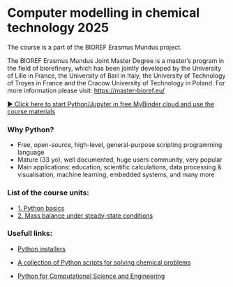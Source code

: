 # Computer modelling in chemical technology 2025

The course is a part of the BIOREF Erasmus Mundus project.


The BIOREF Erasmus Mundus Joint Master Degree is a master’s program in the field of biorefinery, which has been jointly developed by the University of Lille in France, the University of Bari in Italy, the University of Technology of Troyes in France and the Cracow University of Technology in Poland. 
For more information please visit: https://master-bioref.eu/

[:arrow_forward: Click here to start Python/Jupyter in free MyBinder cloud and use the course materials](http://mybinder.org/v2/gh/sbednarz/bioref-2025-computer-modelling/main)

### Why Python?

*  Free, open-source, high-level, general-purpose scripting programming language
*  Mature (33 yo), well documented, huge users community, very popular
*  Main applications: education, scientific calculations, data processing & visualisation, machine learning, embedded systems, and many more

### List of the course units:

* [1. Python basics](01/)
* [2. Mass balance under steady-state conditions](02/)



### Usefull links:

* [Python installers](https://www.anaconda.com/products/distribution)

* [A collection of Python scripts for solving chemical problems](https://github.com/sbednarz/modeling)

* [Python for Computational Science and Engineering](https://fangohr.github.io/introduction-to-python-for-computational-science-and-engineering/)

